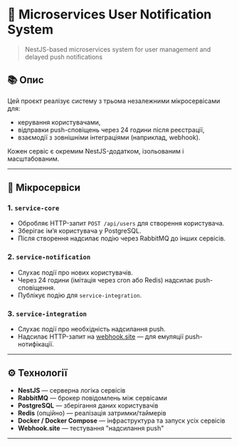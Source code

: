 # 🧩 Microservices User Notification System

> NestJS-based microservices system for user management and delayed push notifications

## 📚 Опис

Цей проєкт реалізує систему з трьома незалежними мікросервісами для:
- керування користувачами,
- відправки push-сповіщень через 24 години після реєстрації,
- взаємодії з зовнішніми інтеграціями (наприклад, webhook).

Кожен сервіс є окремим NestJS-додатком, ізольованим і масштабованим.

---
## 🔧 Мікросервіси

### 1. `service-core`

- Обробляє HTTP-запит `POST /api/users` для створення користувача.
- Зберігає ім’я користувача у PostgreSQL.
- Після створення надсилає подію через RabbitMQ до інших сервісів.

### 2. `service-notification`

- Слухає події про нових користувачів.
- Через 24 години (імітація через cron або Redis) надсилає push-сповіщення.
- Публікує подію для `service-integration`.

### 3. `service-integration`

- Слухає події про необхідність надсилання push.
- Надсилає HTTP-запит на [webhook.site](https://webhook.site/) — для емуляції push-нотифікації.

---

## ⚙️ Технології

- **NestJS** — серверна логіка сервісів
- **RabbitMQ** — брокер повідомлень між сервісами
- **PostgreSQL** — зберігання даних користувачів
- **Redis** (опційно) — реалізація затримки/таймерів
- **Docker / Docker Compose** — інфраструктура та запуск усіх сервісів
- **Webhook.site** — тестування "надсилання push"

---